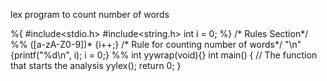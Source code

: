 lex program to count number of words

%{ 
#include<stdio.h> 
#include<string.h> 
int i = 0; 
%} 
/* Rules Section*/
%% 
([a-zA-Z0-9])* {i++;} /* Rule for counting 
						number of words*/
"\n" {printf("%d\n", i); i = 0;} 
%% 
int yywrap(void){} 
int main() 
{ 
	// The function that starts the analysis 
	yylex(); 
	return 0; 
} 
